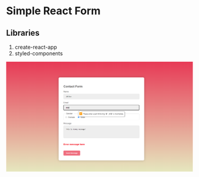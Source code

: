 # Simple React Form

## Libraries

1. create-react-app
2. styled-components

![screenshot](src/assets/img/screenshot.png)
